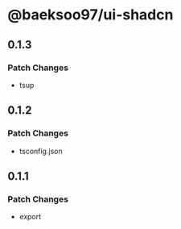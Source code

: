 # @baeksoo97/ui-shadcn

## 0.1.3

### Patch Changes

- tsup

## 0.1.2

### Patch Changes

- tsconfig.json

## 0.1.1

### Patch Changes

- export
